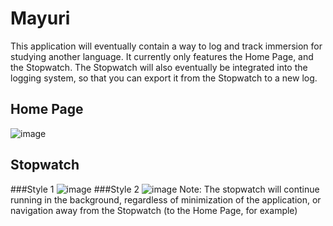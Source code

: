 # Mayuri
This application will eventually contain a way to log and track immersion for studying another language. It currently only features the Home Page, and the Stopwatch. The Stopwatch will also eventually be integrated into the logging system, so that you can export it from the Stopwatch to a new log.
## Home Page
![image](https://github.com/colbydeason/Mayuri/assets/72679027/80567da0-2c82-4548-87aa-fffadbf87aa1)
## Stopwatch
###Style 1
![image](https://github.com/colbydeason/Mayuri/assets/72679027/3b746543-4a1b-4ddb-a355-7831a23e43b6)
###Style 2
![image](https://github.com/colbydeason/Mayuri/assets/72679027/c16c1f3b-e941-4379-9332-555eaa533853)
Note: The stopwatch will continue running in the background, regardless of minimization of the application, or navigation away from the Stopwatch  (to the Home Page, for example)
